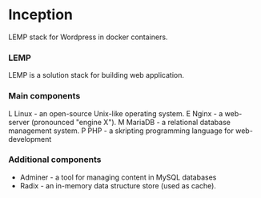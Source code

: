 # Inception
LEMP stack for Wordpress in docker containers.

### LEMP
LEMP is a solution stack for building web application.

### Main components
L Linux   - an open-source Unix-like operating system.
E Nginx   - a web-server (pronounced "engine X").
M MariaDB - a relational database management system.
P PHP     - a skripting programming language for web-development

### Additional components
- Adminer - a tool for managing content in MySQL databases
- Radix   - an in-memory data structure store (used as cache).
